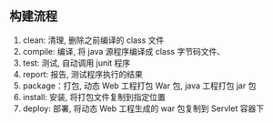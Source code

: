 ## 构建流程

1. clean: 清理, 删除之前编译的 class 文件
2. compile: 编译, 将 java 源程序编译成 class 字节码文件、
3. test: 测试, 自动调用 junit 程序
4. report: 报告, 测试程序执行的结果
5. package：打包, 动态 Web 工程打包 War 包, java 工程打包 jar 包
6. install: 安装, 将打包文件复制到指定位置
7. deploy: 部署, 将动态 Web 工程生成的 war 包复制到 Servlet 容器下

##
